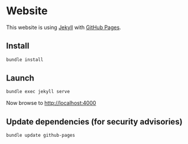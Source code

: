 # Website

This website is using [Jekyll](https://jekyllrb.com/) with [GitHub
Pages](https://pages.github.com/).

## Install

```sh
bundle install
```

## Launch

```sh
bundle exec jekyll serve
```

Now browse to <http://localhost:4000>

## Update dependencies (for security advisories)

```sh
bundle update github-pages
```
